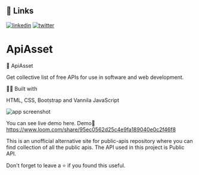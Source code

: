 ## 🔗 Links
[![linkedin](https://img.shields.io/badge/linkedin-0A66C2?style=for-the-badge&logo=linkedin&logoColor=white)](https://www.linkedin.com/in/rafeeq-syed-amjad-a0b64b175/)
[![twitter](https://img.shields.io/badge/twitter-1DA1F2?style=for-the-badge&logo=twitter&logoColor=white)](https://twitter.com/Rafeeq78301599)


# ApiAsset
📮 ApiAsset

Get collective list of free APIs for use in software and web development.

👨‍💻 Built with

HTML, CSS, Bootstrap and Vannila JavaScript

![app screenshot](https://user-images.githubusercontent.com/64955243/198889024-bf9a2cb2-298d-4e32-9a95-85642bba8d6f.png)

You can see live demo here.
Demo🚀
https://www.loom.com/share/95ec0562d25c4e9fa189040e0c2f46f8

This is an unofficial alternative site for public-apis repository where you can find collection of all the public apis. The API used in this project is Public API.

Don't forget to leave a ⭐ if you found this useful.
